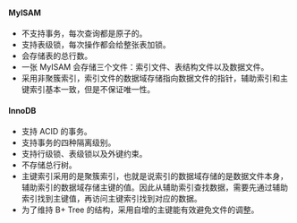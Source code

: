 #### MyISAM
- 不支持事务，每次查询都是原子的。
- 支持表级锁，每次操作都会给整张表加锁。
- 会存储表的总行数。
- 一张 MyISAM 会存储三个文件：索引文件、表结构文件以及数据文件。
- 采用非聚簇索引，索引文件的数据域存储指向数据文件的指针，辅助索引和主键索引基本一致，但是不保证唯一性。

#### InnoDB

- 支持 ACID 的事务。
- 支持事务的四种隔离级别。
- 支持行级锁、表级锁以及外键约束。
- 不存储总行树。
- 主键索引采用的是聚簇索引，也就是说索引的数据域存储的是数据文件本身，辅助索引的数据域存储主键的值。因此从辅助索引查找数据，需要先通过辅助索引找到主键值，再访问主键索引找到对应的数据。
- 为了维持 B+ Tree 的结构，采用自增的主键能有效避免文件的调整。
